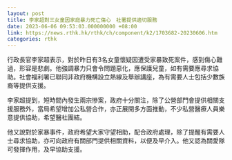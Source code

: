 ```yaml
---
layout: post
title: 李家超對三女童因家庭暴力死亡傷心　社署提供適切服務
date: 2023-06-06 09:53:03.000000000 +08:00
link: https://news.rthk.hk/rthk/ch/component/k2/1703682-20230606.htm
categories: rthk
---
```


行政長官李家超表示，對於昨日有3名女童懷疑因遭受家暴致死案件，感到傷心難過，形容是悲劇。他強調暴力只會令問題惡化，應保護兒童，如有需要應尋求協助。社會福利署已聯同非政府機構設立熱線及舉辦講座，為有需要人士包括少數族裔等提供支援。

李家超提到，短時間內發生兩宗慘案，政府十分關注，除了公營部門會提供相關支援服務外，當局希望增加公私營合作，亦正展開多方面推動，不少私營醫療人員樂意提供協助，希望醫社團結。

他又說對於家暴事件，政府希望大家守望相助，配合政府處理，除了提醒有需要人士尋求協助，亦可向政府有關部門提供相關資料，以便及早介入。他又認為關愛隊可發揮作用，及早協助支援。
